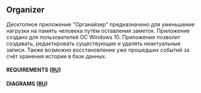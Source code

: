 ## Organizer


Десктопное приложение "Органайзер" предназначено для уменьшение нагрузки на память человека путём оставления заметок. Приложение создано для пользователей ОС Windows 10. Приложение позволит создавать, редактировать существующие и удалять неактуальные записи. Также возможно восстановление уже прошедших событий за счёт хранения истории в базе данных.  

#### REQUIREMENTS ([RU](https://github.com/ANTI-MAD/Organizer/blob/master/Documentation/Requirements/Requirements.md))
#### DIAGRAMS ([RU](https://github.com/ANTI-MAD/Organizer/blob/master/Documentation/Diagrams/diagrams.md))
